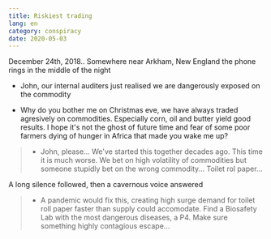 ```yaml
---
title: Riskiest trading
lang: en
category: conspiracy
date: 2020-05-03
---
```


December 24th, 2018.. Somewhere near Arkham, New England the phone rings in the middle of the night

- John, our internal auditers just realised we are dangerously exposed on the commodity

- Why do you bother me on Christmas eve, we have always traded agresively on commodities. Especially corn, oil and butter yield 
good results. I hope it's not the ghost of future time and fear of some poor farmers dying of hunger in Africa that made you wake me up?

> - John, please... We've started this together decades ago. This time it is much worse. We bet on high volatility of commodities but
someone stupidly bet on the wrong commodity... Toilet rol paper...

A long silence followed, then a cavernous voice answered

> - A pandemic would fix this, creating high surge demand for toilet roll paper faster than supply could accomodate. Find a 
Biosafety Lab with the most dangerous diseases, a P4. Make sure something highly contagious escape...
